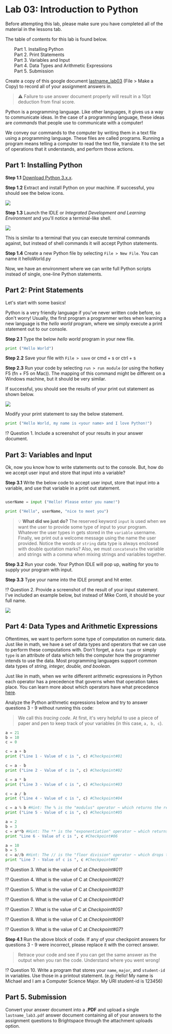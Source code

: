 # Lab 03: Introduction to Python

Before attempting this lab, please make sure you have completed all of the material in the lessons tab.

The table of contents for this lab is found below.

&nbsp;&nbsp;&nbsp;&nbsp;&nbsp;&nbsp; Part 1. Installing Python <br>
&nbsp;&nbsp;&nbsp;&nbsp;&nbsp;&nbsp; Part 2. Print Statements <br>
&nbsp;&nbsp;&nbsp;&nbsp;&nbsp;&nbsp; Part 3. Variables and Input  <br>
&nbsp;&nbsp;&nbsp;&nbsp;&nbsp;&nbsp; Part 4. Data Types and Arithmetic Expressions <br>
&nbsp;&nbsp;&nbsp;&nbsp;&nbsp;&nbsp; Part 5. Submission <br>

Create a copy of this google document [lastname_lab03](https://docs.google.com/document/d/1rfK-Lb4ocslLxieoG_ra0nudwiFvtTd4SS-kBjvS1xU/edit?usp=sharing) (File > Make a Copy) to record all of your assignment answers in.

> :warning: Failure to use answer document properly will result in a 10pt deduction from final score.

Python is a programming language. Like other languages, it gives us a way to communicate ideas. In the case of a programming language, these ideas are *commands* that people use to communicate with a computer!

We convey our commands to the computer by writing them in a text file using a programming language. These files are called programs. Running a program means telling a computer to read the text file, translate it to the set of operations that it understands, and perform those actions.

## Part 1: Installing Python

**Step 1.1** [Download Python 3.x.x](https://www.Python.org/downloads/). 

**Step 1.2** Extract and install Python on your machine. If successful, you should see the below icons.

<img src="images/fig1.png">

**Step 1.3** Launch the IDLE or *Integrated Development and Learning Environment* and you'll notice a terminal-like shell.

<img src="images/fig2.png">

This is similar to a terminal that you can execute terminal commands against, but instead of shell commands it will accept Python statements. 

**Step 1.4** Create a new Python file by selecting `File > New File`. You can name it helloWorld.py

Now, we have an environment where we can write full Python scripts instead of single, one-line Python statements.

## Part 2: Print Statements

Let's start with some basics!

Python is a very friendly language if you've never written code before, so don't worry! Usually, the first program a programmer writes when learning a new language is the *hello world* program, where we simply execute a print statement out to our console. 

**Step 2.1** Type the below *hello world* program in your new file.

```Python
print ("Hello World")
```
**Step 2.2** Save your file with `File > save` or cmd + s or ctrl + s

**Step 2.3** Run your code by selecting `run > run module` (or using the hotkey F5 (fn + F5 on Mac)). The mapping of this command might be different on a Windows machine, but it should be very similar.

If successful, you should see the results of your print out statement as shown below. 

<img src="images/fig3.png">

Modify your print statement to say the below statement.

```Python
print ("Hello World, my name is <your name> and I love Python!")
```

:interrobang: Question 1. Include a screenshot of your results in your answer document.

## Part 3: Variables and Input 

Ok, now you know how to write statements out to the console. But, how do we accept user input and store that input into a variable?

**Step 3.1** Write the below code to accept user input, store that input into a variable, and use that variable in a print out statement.

```Python

userName = input ("Hello! Please enter you name!")

print ("Hello", userName, "nice to meet you")
```

> :bulb: **What did we just do?** The reserved keyword `input` is used when we want the user to provide some type of input to your program. Whatever the user types in gets stored in the `variable` username. Finally, we print out a welcome message using the name the user provided. Notice the words or `string` data type is always enclosed with double quotation marks? Also, we must `concatenate` the variable and strings with a comma when mixing strings and variables together.

**Step 3.2** Run your code. Your Python IDLE will pop up, waiting for you to supply your program with input. 

**Step 3.3** Type your name into the IDLE prompt and hit enter.

:interrobang: Question 2. Provide a screenshot of the result of your input statement. I've included an example below, but instead of Mike Conti, it should be your full name.

<img src="images/fig4.png">

 ## Part 4: Data Types and Arithmetic Expressions

Oftentimes, we want to perform some type of computation on numeric data. Just like in math, we have a set of data types and operators that we can use to perform these computations with. Don't forget, a `data type` or simply `type` is an attribute of data which tells the computer how the programmer intends to use the data. Most programming languages support common data types of *string, integer, double, and boolean*. 

Just like in math, when we write different arithmetic expressions in Python each operator has a precedence that governs when that operation takes place. You can learn more about which operators have what precedence [here](https://www.mathcs.emory.edu/~valerie/courses/fall10/155/resources/op_precedence.html).

Analyze the Python arithmetic expressions below and try to answer questions 3 - 9 without running this code:

> We call this *tracing code*. At first, it's very helpful to use a piece of paper and pen to keep track of your variables (in this case, `a, b, c`).

```Python
a = 21
b = 10
c = 0

c = a + b
print ("Line 1 - Value of c is ", c) #Checkpoint#01

c = a - b
print ("Line 2 - Value of c is ", c) #Checkpoint#02

c = a * b
print ("Line 3 - Value of c is ", c) #Checkpoint#03

c = a / b
print ("Line 4 - Value of c is ", c) #Checkpoint#04

c = a % b #Hint: The % is the "modulus" operator ~ which returns the remainder of the expression (e.g (7 % 3 == 1)).
print ("Line 5 - Value of c is ", c) #Checkpoint#05

a = 2
b = 3
c = a**b #Hint: The ** is the "exponentiation" operator ~ which returns a^b (e.g 2**3 == 8).
print "Line 6 - Value of c is ", c #Checkpoint#06

a = 10
b = 5
c = a//b #Hint: The // is the "floor division" operator ~ which drops the remainder part of the quotient (e.g 12//5 == 2). 
print "Line 7 - Value of c is ", c #Checkpoint#07

```

:interrobang: Question 3. What is the value of C at *Checkpoint#01*? <br>

:interrobang: Question 4. What is the value of C at *Checkpoint#02*? <br>

:interrobang: Question 5. What is the value of C at *Checkpoint#03*? <br>

:interrobang: Question 6. What is the value of C at *Checkpoint#04*? <br>

:interrobang: Question 7. What is the value of C at *Checkpoint#05*? <br>

:interrobang: Question 8. What is the value of C at *Checkpoint#06*? <br>

:interrobang: Question 9. What is the value of C at *Checkpoint#07*? <br>

**Step 4.1** Run the above block of code. If any of your checkpoint answers for questions 3 - 9 were incorrect, please replace it with the correct answer.

> Retrace your code and see if you can get the same answer as the output when you ran the code. Understand where you went wrong!

:interrobang: Question 10. Write a program that stores your `name`, `major`, and `student-id` in variables. Use those in a printout statement. (e.g: Hello! My name is Michael and I am a Computer Science Major. My URI student-id is 123456) <br>

## Part 5. Submission

Convert your answer document into a **.PDF** and upload a single `lastname_lab3.pdf` answer document containing all of your answers to the assignment questions to Brightspace through the attachment uploads option.
